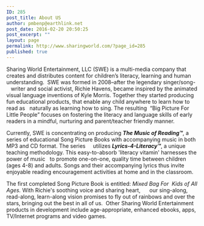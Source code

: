 ```yaml
---
ID: 285
post_title: About US
author: pmbenp@earthlink.net
post_date: 2016-02-20 20:50:25
post_excerpt: ""
layout: page
permalink: http://www.sharingworld.com/?page_id=285
published: true
---
```

Sharing World Entertainment, LLC (SWE) is a multi-media company that creates and distributes content for children’s literacy, learning and human understanding.  SWE was formed in 2008–after the legendary singer/song-   writer and social activist, Richie Havens, became inspired by the animated visual language inventions of Kyle Morris. Together they started producing fun educational products, that enable any child anywhere to learn how to read as   naturally as learning how to sing. The resulting  “Big Picture For Little People” focuses on fostering the literacy and language skills of early readers in a mindful, nurturing and parent/teacher friendly manner.

Currently, SWE is concentrating on producing <strong><em>The Music of Reading™</em></strong>, a series of educational Song Picture Books with accompanying music in both MP3 and CD format. The series     utilizes <strong><em>Lyrics-4-Literacy™</em></strong>, a unique teaching methodology. This easy-to-absorb 'literacy vitamin' harnesses the power of music   to promote one-on-one, quality time between children (ages 4-8) and adults. Songs and their accompanying lyrics thus invite enjoyable reading encouragement activities at home and in the classroom.

The first completed Song Picture Book is entitled: <em>Mixed Bag For  Kids of All Ages.</em> With Richie's soothing voice and sharing heart,      our sing-along, read-along, learn-along vision promises to fly out of rainbows and over the stars, bringing out the best in all of us.  Other Sharing World Entertainment products in development include age-appropriate, enhanced ebooks, apps, TV/Internet programs and video games.

&nbsp;